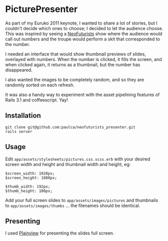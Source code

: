 # PicturePresenter #

As part of my Euruko 2011 keynote, I wanted to share a lot of stories, but I couldn't decide which ones to choose; I decided to let the audience choose. This was inspired by seeing a [NeoFuturists](http://neofuturists.org/) show where the audience would call out numbers and the troupe would perform a skit that corresponded to the number.

I needed an interface that would show thumbnail previews of slides, overlayed with numbers. When the number is clicked, it fills the screen, and when clicked again, it returns as a thumbnail, but the number has disappeared.

I also wanted the images to be completely random, and so they are randomly sorted on each refresh.

It was also a handy way to experiment with the asset pipelining features of Rails 3.1 and coffeescript. Yay!

## Installation ##

    git clone git@github.com:paulca/neofuturists_presenter.git
    rails server

## Usage ##

Edit `app/assets/stylesheets/pictures.css.scss.erb` with your desired screen width and height and thumbnail width and height, eg:

    $screen_width: 1920px;
    $screen_height: 1080px;

    $thumb_width: 192px;
    $thumb_height: 180px;

Add your full screen slides to `app/assets/images/pictures` and thumbnails to `app/assets/images/thumbs` ... the filenames should be identical.

## Presenting ##

I used [Plainview](http://www.barbariangroup.com/software/plainview) for presenting the slides full screen.